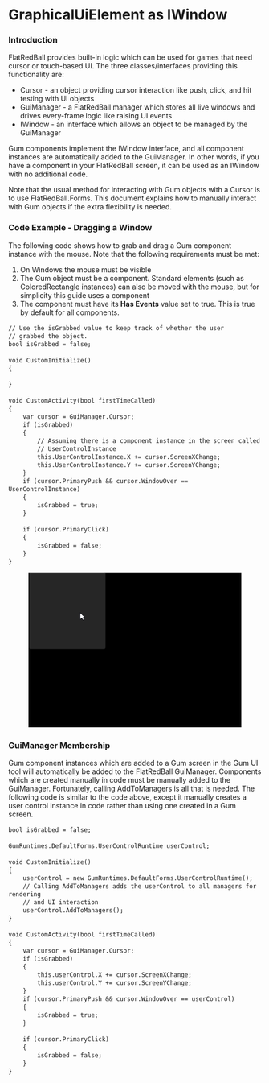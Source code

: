 # GraphicalUiElement as IWindow

### Introduction

FlatRedBall provides built-in logic which can be used for games that need cursor or touch-based UI. The three classes/interfaces providing this functionality are:

* Cursor - an object providing cursor interaction like push, click, and hit testing with UI objects
* GuiManager - a FlatRedBall manager which stores all live windows and drives every-frame logic like raising UI events
* IWindow - an interface which allows an object to be managed by the GuiManager

Gum components implement the IWindow interface, and all component instances are automatically added to the GuiManager. In other words, if you have a component in your FlatRedBall screen, it can be used as an IWindow with no additional code.

Note that the usual method for interacting with Gum objects with a Cursor is to use FlatRedBall.Forms. This document explains how to manually interact with Gum objects if the extra flexibility is needed.

### Code Example - Dragging a Window

The following code shows how to grab and drag a Gum component instance with the mouse. Note that the following requirements must be met:

1. On Windows the mouse must be visible
2. The Gum object must be a component. Standard elements (such as ColoredRectangle instances) can also be moved with the mouse, but for simplicity this guide uses a component
3. The component must have its **Has Events** value set to true. This is true by default for all components.

```lang:c#
// Use the isGrabbed value to keep track of whether the user
// grabbed the object.
bool isGrabbed = false;

void CustomInitialize()
{

}

void CustomActivity(bool firstTimeCalled)
{
    var cursor = GuiManager.Cursor;
    if (isGrabbed)
    {
        // Assuming there is a component instance in the screen called
        // UserControlInstance
        this.UserControlInstance.X += cursor.ScreenXChange;
        this.UserControlInstance.Y += cursor.ScreenYChange;
    }
    if (cursor.PrimaryPush && cursor.WindowOver == UserControlInstance)
    {
        isGrabbed = true;
    }

    if (cursor.PrimaryClick)
    {
        isGrabbed = false;
    }
}
```

<figure><img src="../.gitbook/assets/2019-12-2019_December_07_151411.gif" alt=""><figcaption></figcaption></figure>

### GuiManager Membership

Gum component instances which are added to a Gum screen in the Gum UI tool will automatically be added to the FlatRedBall GuiManager. Components which are created manually in code must be manually added to the GuiManager. Fortunately, calling AddToManagers is all that is needed. The following code is similar to the code above, except it manually creates a user control instance in code rather than using one created in a Gum screen.

```lang:c#
bool isGrabbed = false;

GumRuntimes.DefaultForms.UserControlRuntime userControl;

void CustomInitialize()
{
    userControl = new GumRuntimes.DefaultForms.UserControlRuntime();
    // Calling AddToManagers adds the userControl to all managers for rendering
    // and UI interaction
    userControl.AddToManagers();
}

void CustomActivity(bool firstTimeCalled)
{
    var cursor = GuiManager.Cursor;
    if (isGrabbed)
    {
        this.userControl.X += cursor.ScreenXChange;
        this.userControl.Y += cursor.ScreenYChange;
    }
    if (cursor.PrimaryPush && cursor.WindowOver == userControl)
    {
        isGrabbed = true;
    }

    if (cursor.PrimaryClick)
    {
        isGrabbed = false;
    }
}
```

